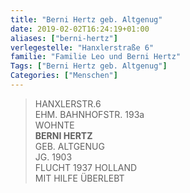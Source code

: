```yaml
---
title: "Berni Hertz geb. Altgenug"
date: 2019-02-02T16:24:19+01:00
aliases: ["berni-hertz"]
verlegestelle: "Hanxlerstraße 6"
familie: "Familie Leo und Berni Hertz"
Tags: ["Berni Hertz geb. Altgenug"]
Categories: ["Menschen"]
---
```


> HANXLERSTR.6  
> EHM. BAHNHOFSTR. 193a  
> WOHNTE  
> **BERNI HERTZ**  
> GEB. ALTGENUG  
> JG. 1903  
> FLUCHT 1937 HOLLAND  
> MIT HILFE ÜBERLEBT  
